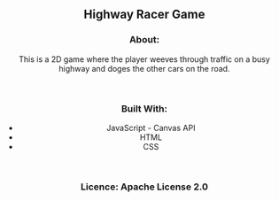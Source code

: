 <h2 align="center">Highway Racer Game</h2>


<h3 align="center">About: </h3>
<p align="center">This is a 2D game where the player weeves through traffic on a busy highway and doges the other cars on the road.</p>
<br />

<h3 align="center">Built With: </h3>

<ul align="center">
  <li>JavaScript - Canvas API</li>
  <li>HTML</li>
  <li>CSS</li>
</ul>

<br />

<h3 align="center">Licence: Apache License 2.0</h3>
